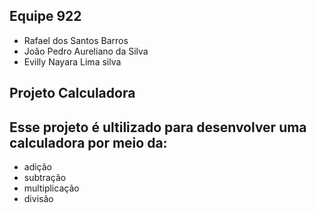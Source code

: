 ## Equipe 922

 - Rafael dos Santos Barros 
 - João Pedro Aureliano da Silva 
 - Evilly Nayara Lima silva

## Projeto Calculadora 

## Esse projeto é ultilizado para desenvolver uma calculadora por meio da:

- adição 
- subtração 
- multiplicação
- divisão






